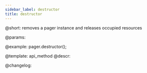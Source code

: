```yaml
---
sidebar_label: destructor
title: destructor
---          
```


@short: removes a pager instance and releases occupied resources


@params:




@example:
pager.destructor();


@template: api_method
@descr:





@changelog:


